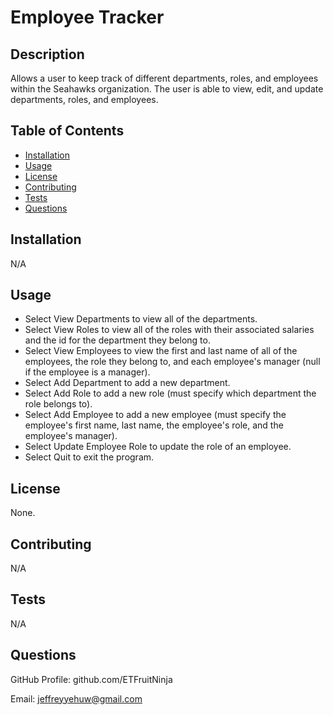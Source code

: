 # Employee Tracker

## Description

Allows a user to keep track of different departments, roles, and employees within the Seahawks organization. The user is able to view, edit, and update departments, roles, and employees.

## Table of Contents
- [Installation](#installation)
- [Usage](#usage)
- [License](#license)
- [Contributing](#contributing)
- [Tests](#tests)
- [Questions](#questions)

## Installation

N/A

## Usage

- Select View Departments to view all of the departments. 
- Select View Roles to view all of the roles with their associated salaries and the id for the department they belong to. 
- Select View Employees to view the first and last name of all of the employees, the role they belong to, and each employee's manager (null if the employee is a manager). 
- Select Add Department to add a new department. 
- Select Add Role to add a new role (must specify which department the role belongs to). 
- Select Add Employee to add a new employee (must specify the employee's first name, last name, the employee's role, and the employee's manager). 
- Select Update Employee Role to update the role of an employee. 
- Select Quit to exit the program.

## License

None.

## Contributing

N/A

## Tests

N/A

## Questions

GitHub Profile: github.com/ETFruitNinja

Email: jeffreyyehuw@gmail.com